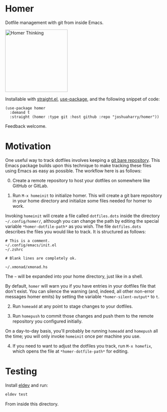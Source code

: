 # Homer
Dotfile management with git from inside Emacs.

<p>
  <img src="https://upload.wikimedia.org/wikipedia/commons/1/1c/Homer_British_Museum.jpg" alt="Homer Thinking" height="200" />
</p>

Installable with [straight.el](https://github.com/radian-software/straight.el), [use-package](https://jwiegley.github.io/use-package/), and the following snippet of code:

```elisp
(use-package homer
  :demand t
  :straight (homer :type git :host github :repo "joshuaharry/homer"))
```

Feedback welcome.

# Motivation

One useful way to track dotfiles involves keeping a [git bare repository](https://www.atlassian.com/git/tutorials/dotfiles). This Emacs package builds upon this technique to make tracking these files using Emacs as easy as possible. The workflow here is as follows:

0. Create a remote repository to host your dotfiles on somewhere like GitHub or GitLab.

1. Run `M-x homeinit` to initialize homer. This will create a git bare repository in your home directory and initialize some files needed for homer to work.

Invoking `homeinit` will create a file called `dotfiles.dots` inside the directory `~/.config/homer/`, although you can change the path by editing the special variable `*homer-dotfile-path*` as you wish. The file `dotfiles.dots` describes the files you would like to track. It is structured as follows:

```
# This is a comment.
~/.config/emacs/init.el
~/.zshrc

# Blank lines are completely ok.

~/.xmonad/xmonad.hs
```

The `~` will be expanded into your home directory, just like in a shell.

By default, `homer` will warn you if you have entries in your dotfiles file that don't exist. You can silence the warning (and, indeed, all other non-error messages homer emits) by setting the variable `*homer-silent-output*` to `t`.

2. Run `homeadd` at any point to stage changes to your dotfiles.

3. Run `homepush` to commit those changes and push them to the remote repository you configured initially.

On a day-to-day basis, you'll probably be running `homeadd` and `homepush` all the time; you will only invoke `homeinit` once per machine you use.

4. If you need to want to adjust the dotfiles you track, run `M-x homefix`, which opens the file at `*homer-dotfile-path*` for editing.

# Testing

Install [eldev](https://github.com/doublep/eldev) and run:

```sh
eldev test
```

From inside this directory.
